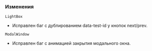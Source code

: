 ### Изменения

`LightBox`

- Исправлен баг с дублированием data-test-id у кнопок next/prev.

`ModalWindow`

- Исправлен баг с анимацией закрытия модального окна.